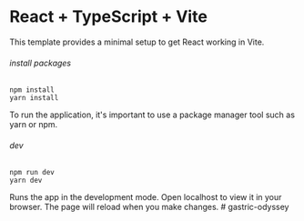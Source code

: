 # React + TypeScript + Vite

This template provides a minimal setup to get React working in Vite.

###### install packages

    npm install
    yarn install

To run the application, it's important to use a package manager tool such as
yarn or npm.

###### dev

    npm run dev
    yarn dev

Runs the app in the development mode. Open localhost to view it in your browser.
The page will reload when you make changes.
#   g a s t r i c - o d y s s e y  
 